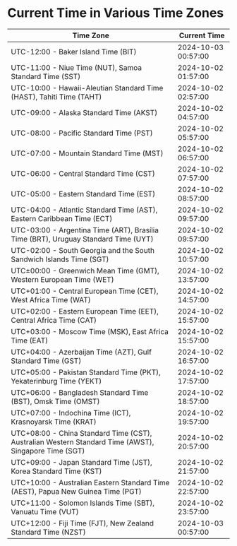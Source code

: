 # Current Time in Various Time Zones

| Time Zone | Current Time |
|-----------|--------------|
| UTC-12:00 - Baker Island Time (BIT) | 2024-10-03 00:57:00 |
| UTC-11:00 - Niue Time (NUT), Samoa Standard Time (SST) | 2024-10-02 01:57:00 |
| UTC-10:00 - Hawaii-Aleutian Standard Time (HAST), Tahiti Time (TAHT) | 2024-10-02 02:57:00 |
| UTC-09:00 - Alaska Standard Time (AKST) | 2024-10-02 04:57:00 |
| UTC-08:00 - Pacific Standard Time (PST) | 2024-10-02 05:57:00 |
| UTC-07:00 - Mountain Standard Time (MST) | 2024-10-02 06:57:00 |
| UTC-06:00 - Central Standard Time (CST) | 2024-10-02 07:57:00 |
| UTC-05:00 - Eastern Standard Time (EST) | 2024-10-02 08:57:00 |
| UTC-04:00 - Atlantic Standard Time (AST), Eastern Caribbean Time (ECT) | 2024-10-02 09:57:00 |
| UTC-03:00 - Argentina Time (ART), Brasília Time (BRT), Uruguay Standard Time (UYT) | 2024-10-02 09:57:00 |
| UTC-02:00 - South Georgia and the South Sandwich Islands Time (SGT) | 2024-10-02 10:57:00 |
| UTC±00:00 - Greenwich Mean Time (GMT), Western European Time (WET) | 2024-10-02 13:57:00 |
| UTC+01:00 - Central European Time (CET), West Africa Time (WAT) | 2024-10-02 14:57:00 |
| UTC+02:00 - Eastern European Time (EET), Central Africa Time (CAT) | 2024-10-02 15:57:00 |
| UTC+03:00 - Moscow Time (MSK), East Africa Time (EAT) | 2024-10-02 15:57:00 |
| UTC+04:00 - Azerbaijan Time (AZT), Gulf Standard Time (GST) | 2024-10-02 16:57:00 |
| UTC+05:00 - Pakistan Standard Time (PKT), Yekaterinburg Time (YEKT) | 2024-10-02 17:57:00 |
| UTC+06:00 - Bangladesh Standard Time (BST), Omsk Time (OMST) | 2024-10-02 18:57:00 |
| UTC+07:00 - Indochina Time (ICT), Krasnoyarsk Time (KRAT) | 2024-10-02 19:57:00 |
| UTC+08:00 - China Standard Time (CST), Australian Western Standard Time (AWST), Singapore Time (SGT) | 2024-10-02 20:57:00 |
| UTC+09:00 - Japan Standard Time (JST), Korea Standard Time (KST) | 2024-10-02 21:57:00 |
| UTC+10:00 - Australian Eastern Standard Time (AEST), Papua New Guinea Time (PGT) | 2024-10-02 22:57:00 |
| UTC+11:00 - Solomon Islands Time (SBT), Vanuatu Time (VUT) | 2024-10-02 23:57:00 |
| UTC+12:00 - Fiji Time (FJT), New Zealand Standard Time (NZST) | 2024-10-03 00:57:00 |
